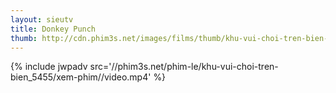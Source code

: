 ```yaml
---
layout: sieutv
title: Donkey Punch
thumb: http://cdn.phim3s.net/images/films/thumb/khu-vui-choi-tren-bien-donkey-punch-2008.jpg
---
```

{% include jwpadv src='//phim3s.net/phim-le/khu-vui-choi-tren-bien_5455/xem-phim//video.mp4' %}